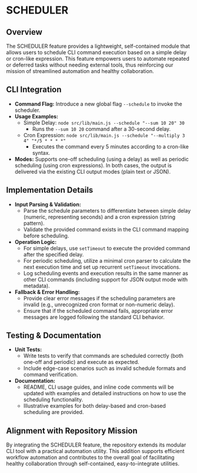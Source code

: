 # SCHEDULER

## Overview
The SCHEDULER feature provides a lightweight, self-contained module that allows users to schedule CLI command execution based on a simple delay or cron-like expression. This feature empowers users to automate repeated or deferred tasks without needing external tools, thus reinforcing our mission of streamlined automation and healthy collaboration.

## CLI Integration
- **Command Flag:** Introduce a new global flag `--schedule` to invoke the scheduler.
- **Usage Examples:**
  - Simple Delay: `node src/lib/main.js --schedule "--sum 10 20" 30`
    - Runs the `--sum 10 20` command after a 30-second delay.
  - Cron Expression: `node src/lib/main.js --schedule "--multiply 3 4" "*/5 * * * *"`
    - Executes the command every 5 minutes according to a cron-like syntax.
- **Modes:** Supports one-off scheduling (using a delay) as well as periodic scheduling (using cron expressions). In both cases, the output is delivered via the existing CLI output modes (plain text or JSON).

## Implementation Details
- **Input Parsing & Validation:**
  - Parse the schedule parameters to differentiate between simple delay (numeric, representing seconds) and a cron expression (string pattern).
  - Validate the provided command exists in the CLI command mapping before scheduling.
- **Operation Logic:**
  - For simple delays, use `setTimeout` to execute the provided command after the specified delay.
  - For periodic scheduling, utilize a minimal cron parser to calculate the next execution time and set up recurrent `setTimeout` invocations.
  - Log scheduling events and execution results in the same manner as other CLI commands (including support for JSON output mode with metadata).
- **Fallback & Error Handling:**
  - Provide clear error messages if the scheduling parameters are invalid (e.g., unrecognized cron format or non-numeric delay).
  - Ensure that if the scheduled command fails, appropriate error messages are logged following the standard CLI behavior.

## Testing & Documentation
- **Unit Tests:**
  - Write tests to verify that commands are scheduled correctly (both one-off and periodic) and execute as expected.
  - Include edge-case scenarios such as invalid schedule formats and command verification.
- **Documentation:**
  - README, CLI usage guides, and inline code comments will be updated with examples and detailed instructions on how to use the scheduling functionality.
  - Illustrative examples for both delay-based and cron-based scheduling are provided.

## Alignment with Repository Mission
By integrating the SCHEDULER feature, the repository extends its modular CLI tool with a practical automation utility. This addition supports efficient workflow automation and contributes to the overall goal of facilitating healthy collaboration through self-contained, easy-to-integrate utilities.